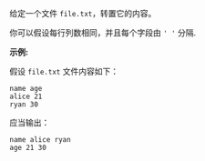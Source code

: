 给定一个文件 `file.txt`，转置它的内容。

你可以假设每行列数相同，并且每个字段由 `' '` 分隔.

**示例:**

假设 `file.txt` 文件内容如下：
```
name age
alice 21
ryan 30
```
应当输出：
```
name alice ryan
age 21 30
```
